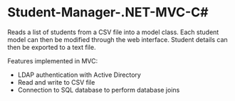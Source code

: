 # Student-Manager-.NET-MVC-C#
Reads a list of students from a CSV file into a model class. Each student model can then be modified through the web interface.
Student details can then be exported to a text file.

Features implemented in MVC:
   - LDAP authentication with Active Directory
   - Read and write to CSV file
   - Connection to SQL database to perform database joins
